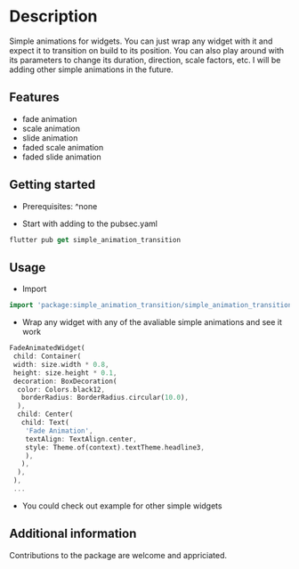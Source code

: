 <!--
This README describes the package. If you publish this package to pub.dev,
this README's contents appear on the landing page for your package.

For information about how to write a good package README, see the guide for
[writing package pages](https://dart.dev/guides/libraries/writing-package-pages).

For general information about developing packages, see the Dart guide for
[creating packages](https://dart.dev/guides/libraries/create-library-packages)
and the Flutter guide for
[developing packages and plugins](https://flutter.dev/developing-packages).
-->

# Description

Simple animations for widgets. You can just wrap any widget with it and expect it to transition on build to its position.
You can also play around with its parameters to change its duration, direction, scale factors, etc. I will be adding other simple animations in the future.

## Features

- fade animation
- scale animation
- slide animation
- faded scale animation
- faded slide animation

## Getting started

- Prerequisites: ^none

- Start with adding to the pubsec.yaml

``` dart
flutter pub get simple_animation_transition
```

## Usage

- Import

``` dart
import 'package:simple_animation_transition/simple_animation_transition.dart';
```

- Wrap any widget with any of the avaliable simple animations and see it work

``` dart
FadeAnimatedWidget(
 child: Container(
 width: size.width * 0.8,
 height: size.height * 0.1,
 decoration: BoxDecoration(
  color: Colors.black12,
   borderRadius: BorderRadius.circular(10.0),
  ),
  child: Center(
   child: Text(
    'Fade Animation',
    textAlign: TextAlign.center,
    style: Theme.of(context).textTheme.headline3,
    ),
   ),
  ),
 ),
 ...
```

- You could check out example for other simple widgets

## Additional information

Contributions to the package are welcome and appriciated.
